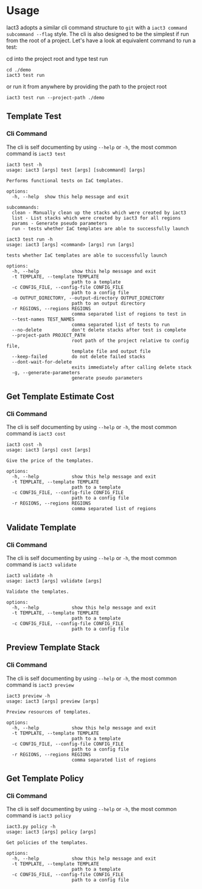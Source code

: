 # Usage

Iact3 adopts a similar cli command structure to `git` with a `iact3 command subcommand --flag` style. The cli is also designed to be the simplest if run from the root of a project. Let's have a look at equivalent command to run a test:

cd into the project root and type test run
```shell
cd ./demo
iact3 test run
```

or run it from anywhere by providing the path to the project root
```shell
iact3 test run --project-path ./demo
```

## Template Test
### Cli Command
The cli is self documenting by using `--help` or `-h`, the most common command is `iact3 test`

```
iact3 test -h
usage: iact3 [args] test [args] [subcommand] [args] 

Performs functional tests on IaC templates.

options:
  -h, --help  show this help message and exit

subcommands:
  clean - Manually clean up the stacks which were created by iact3
  list - List stacks which were created by iact3 for all regions
  params - Generate pseudo parameters
  run - tests whether IaC templates are able to successfully launch
```

```
iact3 test run -h
usage: iact3 [args] <command> [args] run [args] 

tests whether IaC templates are able to successfully launch

options:
  -h, --help            show this help message and exit
  -t TEMPLATE, --template TEMPLATE
                        path to a template
  -c CONFIG_FILE, --config-file CONFIG_FILE
                        path to a config file
  -o OUTPUT_DIRECTORY, --output-directory OUTPUT_DIRECTORY
                        path to an output directory
  -r REGIONS, --regions REGIONS
                        comma separated list of regions to test in
  --test-names TEST_NAMES
                        comma separated list of tests to run
  --no-delete           don't delete stacks after test is complete
  --project-path PROJECT_PATH
                        root path of the project relative to config file,
                        template file and output file
  --keep-failed         do not delete failed stacks
  --dont-wait-for-delete
                        exits immediately after calling delete stack
  -g, --generate-parameters
                        generate pseudo parameters
```

## Get Template Estimate Cost  
### Cli Command
The cli is self documenting by using `--help` or `-h`, the most common command is `iact3 cost`
```
iact3 cost -h
usage: iact3 [args] cost [args] 

Give the price of the templates.

options:
  -h, --help            show this help message and exit
  -t TEMPLATE, --template TEMPLATE
                        path to a template
  -c CONFIG_FILE, --config-file CONFIG_FILE
                        path to a config file
  -r REGIONS, --regions REGIONS
                        comma separated list of regions
```

## Validate Template
### Cli Command
The cli is self documenting by using `--help` or `-h`, the most common command is `iact3 validate`

```
iact3 validate -h
usage: iact3 [args] validate [args]

Validate the templates.

options:
  -h, --help            show this help message and exit
  -t TEMPLATE, --template TEMPLATE
                        path to a template
  -c CONFIG_FILE, --config-file CONFIG_FILE
                        path to a config file
```

## Preview Template Stack
### Cli Command
The cli is self documenting by using `--help` or `-h`, the most common command is `iact3 preview`

```
iact3 preview -h 
usage: iact3 [args] preview [args]

Preview resources of templates.

options:
  -h, --help            show this help message and exit
  -t TEMPLATE, --template TEMPLATE
                        path to a template
  -c CONFIG_FILE, --config-file CONFIG_FILE
                        path to a config file
  -r REGIONS, --regions REGIONS
                        comma separated list of regions

```

## Get Template Policy
### Cli Command
The cli is self documenting by using `--help` or `-h`, the most common command is `iact3 policy`

```
iact3.py policy -h                            
usage: iact3 [args] policy [args]

Get policies of the templates.

options:
  -h, --help            show this help message and exit
  -t TEMPLATE, --template TEMPLATE
                        path to a template
  -c CONFIG_FILE, --config-file CONFIG_FILE
                        path to a config file
```

